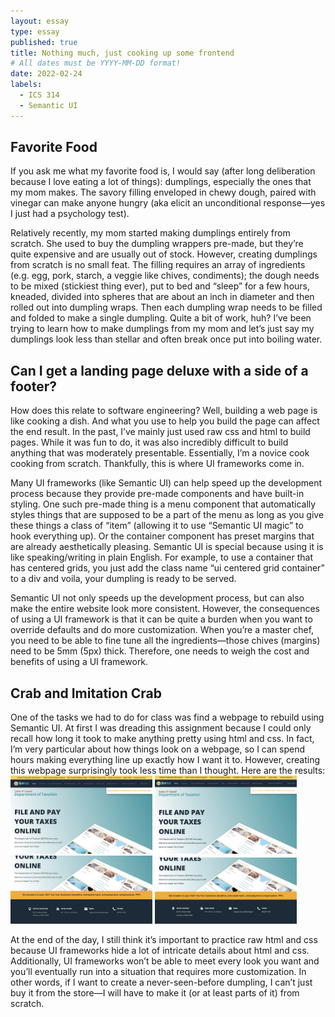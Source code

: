 ```yaml
---
layout: essay
type: essay
published: true
title: Nothing much, just cooking up some frontend
# All dates must be YYYY-MM-DD format!
date: 2022-02-24
labels:
  - ICS 314
  - Semantic UI
---
```

## Favorite Food
If you ask me what my favorite food is, I would say (after long deliberation because I love eating a lot of things): dumplings, especially the ones that my mom makes. The savory filling enveloped in chewy dough, paired with vinegar can make anyone hungry (aka elicit an unconditional response—yes I just had a psychology test). 

Relatively recently, my mom started making dumplings entirely from scratch. She used to buy the dumpling wrappers pre-made, but they’re quite expensive and are usually out of stock. However, creating dumplings from scratch is no small feat. The filling requires an array of ingredients (e.g. egg, pork, starch, a veggie like chives, condiments); the dough needs to be mixed (stickiest thing ever), put to bed and “sleep” for a few hours, kneaded, divided into spheres that are about an inch in diameter and then rolled out into dumpling wraps. Then each dumpling wrap needs to be filled and folded to make a single dumpling. Quite a bit of work, huh? I’ve been trying to learn how to make dumplings from my mom and let’s just say my dumplings look less than stellar and often break once put into boiling water.

## Can I get a landing page deluxe with a side of a footer?
How does this relate to software engineering? Well, building a web page is like cooking a dish. And what you use to help you build the page can affect the end result. In the past, I’ve mainly just used raw css and html to build pages. While it was fun to do, it was also incredibly difficult to build anything that was moderately presentable. Essentially, I’m a novice cook cooking from scratch. Thankfully, this is where UI frameworks come in. 

Many UI frameworks (like Semantic UI) can help speed up the development process because they provide pre-made components and have built-in styling. One such pre-made thing is a menu component that automatically styles things that are supposed to be a part of the menu as long as you give these things a class of “item” (allowing it to use “Semantic UI magic” to hook everything up). Or the container component has preset margins that are already aesthetically pleasing. Semantic UI is special because using it is like speaking/writing in plain English. For example, to use a container that has centered grids, you just add the class name “ui centered grid container” to a div and voila, your dumpling is ready to be served. 

Semantic UI not only speeds up the development process, but can also make the entire website look more consistent. However, the consequences of using a UI framework is that it can be quite a burden when you want to override defaults and do more customization. When you’re a master chef, you need to be able to fine tune all the ingredients—those chives (margins) need to be 5mm (5px) thick. Therefore, one needs to weigh the cost and benefits of using a UI framework. 

## Crab and Imitation Crab
One of the tasks we had to do for class was find a webpage to rebuild using Semantic UI. At first I was dreading this assignment because I could only recall how long it took to make anything pretty using html and css. In fact, I’m very particular about how things look on a webpage, so I can spend hours making everything line up exactly how I want it to. However, creating this webpage surprisingly took less time than I thought. Here are the results:
<img class="ui right floated rounded image" width="45%" src="../images/ICS314_SemanticUI_original1.png">
<img class="ui right floated rounded image" width="45%" src="../images/ICS314_SemanticUI_knockoff1.png">
<img class="ui right floated rounded image" width="45%" src="../images/ICS314_SemanticUI_original2.png">
<img class="ui right floated rounded image" width="45%" src="../images/ICS314_SemanticUI_knockoff2.png">


At the end of the day, I still think it’s important to practice raw html and css because UI frameworks hide a lot of intricate details about html and css. Additionally, UI frameworks won’t be able to meet every look you want and you’ll eventually run into a situation that requires more customization. In other words, if I want to create a never-seen-before dumpling, I can’t just buy it from the store—I will have to make it (or at least parts of it) from scratch. 
